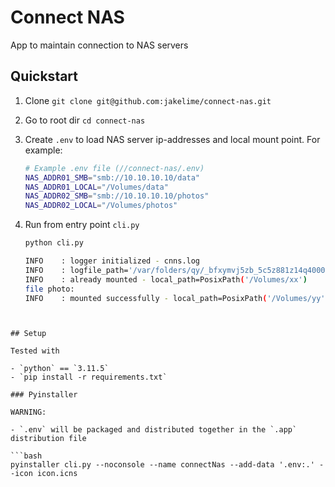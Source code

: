 # Connect NAS

App to maintain connection to NAS servers

## Quickstart

1. Clone `git clone git@github.com:jakelime/connect-nas.git`

1. Go to root dir `cd connect-nas`

1. Create `.env` to load NAS server ip-addresses and local mount point. For example:

   ```bash
   # Example .env file (//connect-nas/.env)
   NAS_ADDR01_SMB="smb://10.10.10.10/data"
   NAS_ADDR01_LOCAL="/Volumes/data"
   NAS_ADDR02_SMB="smb://10.10.10.10/photos"
   NAS_ADDR02_LOCAL="/Volumes/photos"
   ```

1. Run from entry point `cli.py`

   ```bash
   python cli.py

   INFO    : logger initialized - cnns.log
   INFO    : logfile_path='/var/folders/qy/_bfxymvj5zb_5c5z881z14q40000gn/T/tmpgb1x_dv7/cnns.log'
   INFO    : already mounted - local_path=PosixPath('/Volumes/xx')
   file photo:
   INFO    : mounted successfully - local_path=PosixPath('/Volumes/yy')
   ```

````


## Setup

Tested with

- `python` == `3.11.5`
- `pip install -r requirements.txt`

### Pyinstaller

WARNING:

- `.env` will be packaged and distributed together in the `.app` distribution file

```bash
pyinstaller cli.py --noconsole --name connectNas --add-data '.env:.' --icon icon.icns
````
